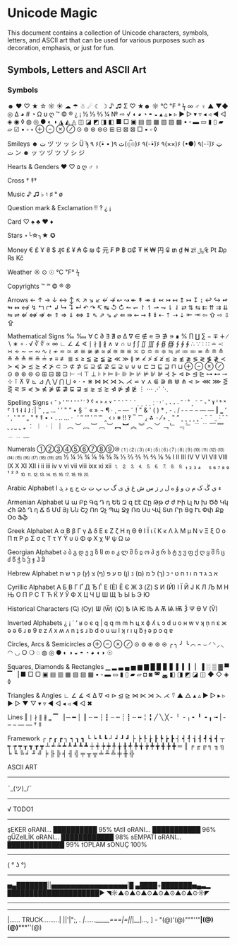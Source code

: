 # Unicode Magic

This document contains a collection of Unicode characters, symbols, letters, and ASCII art that can be used for various purposes such as decoration, emphasis, or just for fun.

## Symbols, Letters and ASCII Art

### Symbols

☻ ♥ ♡ ★ ☆ ☼ ☀ ☁ ☂ ☃
☄ ☾ ☽ 
♪ ♫ Σ ♡ ★☻
☼ ℃ ℉ ° ϟ
∞ ♂ ♀
▲ ▼◆ ◎ Δ
◕ # ◔ Ω ʊ ღ
™ © ® ¿ ¡
½ ⅓ ⅔ ¼ № ⇨ √
◖ ◕ ◔ ◓ ◒ ▴ ▵ ▸ ▹
► ▻ ▾ ▿ ◂ ◃ ◄
◅ ◈ ◉ ◊ ◍ ◎ ● ◐ ◑ ◮
◭ ◬ ◫ ◪ ◩ ◨ ◧ ■ □
▣ ▤ ▥ ▦ ▧ ▨ ▩ ▪ ▫ ▬
▭ ▮ ▯ ▰ ▱ ☑ ▪ ▫ ◦
⊕ ⊖ ⊗ ⊘ ⊙ ⊚ ⊛ ⊜⊝ ⊞ ⊟ ⊠
⊠ □ ▪ ▫ ◊

Smileys
☻ ت ヅ ツ ッ シ Ü ϡ ﭢ
٩( • •̃)۶ ٩(๏̯͡๏)۶ ٩(-̃•̃)۶
٩(××)۶ (•●) ٩(-̃-̃)۶
ټ ت ン ☻
ッ ツ ヅ ツ ゾ シ ジ

Hearts & Genders
♥ ♡ ۵ ღ ♂ ♀

Cross
† ‡†

Music
♪ ♫ ♭ ♮ ♯ ° ø

Question mark & Exclamation
‼ ‽ ¿ ¡

Card
♡ ♠ ♣ ♥ ♦

Stars
⋆╰☆╮★ ✪

Money
€ £ Ұ ₴ $ ₰¢ ₤ ¥ ₳ ₲ ₪
₵ 元 ₣ ₱ ฿ ¤₡ ₮ ₭ ₩ 円
₢ ₥ ₫ ₦ zł ﷼₠ ₧ ₯ ₨ Kč

Weather
☼ ⊙ ☉ ℃ ℉° ϟ

Copyrights
™ ℠ © ® ℗

Arrows
← ↑ → ↓ ↔ ↕ ↖ ↗
↘ ↙ ↚ ↛ ↜ ↝ ↞ ↟ ↠
↡ ↢ ↣ ↤ ↥ ↦ ↧ ↨ ↩ ↪ ↫
↬ ↭ ↮ ↯ ↰ ↱ ↲ ↳ ↴ ↵
↶ ↷ ↸ ↹ ↺ ↻ ↼ ↽ ↾ ↿ ⇀
⇁ ⇂ ⇃ ⇄ ⇅ ⇆ ⇇ ⇈ ⇉ ⇊
⇋ ⇌ ⇍ ⇎ ⇏ ⇐ ⇑ ⇒ ⇓
⇔ ⇕ ⇖ ⇗ ⇘ ⇙ ⇚ ⇛ ⇜ ⇝
⇞ ⇟ ⇠ ⇡ ⇢ ⇣ ⇤ ⇥ ⇦ ⇧ ⇨ ⇩ ⇪

Mathematical Signs
‰ ‱ ∀ ∁ ∂ ∃ ∄ ∅ ∆
∇ ∈ ∉ ∊ ∋ ∌ ∍ ∎ %
∏ ∐ ∑ − ∓ ∔ ∕ ∖ ∗ ∘
∙ √ ∛ ∜ ∝ ∞ ∟ ∠
∡ ∢ ∣ ∤ ∥ ∦ ∧ ∨ ∩
∪ ƒ ∫ ∬ ∭ ∮ ∯ ∰ ∱ ∲ ∳
∴ ∵ ∶ ∷ ∸ ∹ ∺ ∻ ∼
∽ ∾ ∿ ≀ ≁ ≂ ≃ ≄ ≅ ≆ ≇
≈ ≉ ≊ ≋ ≌ ≍ ≎ ≏ ≐ ≑
≒ ≓ ≔ ≕ ≖ ≗ ≘ ≙ ≚
≛ ≜ ≝ ≞ ≟ ≠ ≡ ≢ ≣
≤ ≥ ≦ ≧ ≨ ≩ ≪ ≫
≬ ≭ ≮ ≯ ≰ ≱ ≲ ≳ ≴ ≵
≶ ≷ ≸ ≹ ≺ ≻ ≼ ≽ ≾ ≿
⊀ ⊁ ⊂ ⊃ ⊄ ⊅ ⊆ ⊇
⊈ ⊉ ⊊ ⊋ ⊌ ⊍ ⊎ ⊏ ⊐ ⊑ ⊒
⊓ ⊔ ⊕ ⊖ ⊗ ⊘ ⊙
⊚ ⊛ ⊜ ⊝ ⊞ ⊟ ⊠ ⊡
⊢ ⊣ ⊤ ⊥ ⊦ ⊧ ⊨ ⊩ ⊪
⊫ ⊬ ⊭ ⊮ ⊯ ⊰ ⊱ ⊲ ⊳
⊴ ⊵ ⊶ ⊷ ⊸ ⊹ ⊺ ⊼ ⊽ ⊾
⊿ ⋀ ⋁ ⋂ ⋃ ⋄ ⋅ ⋆ ⋇
⋈ ⋉ ⋊ ⋋ ⋌ ⋍ ⋎ ⋏
⋐ ⋑ ⋒ ⋓ ⋔ ⋖ ⋗ ⋘ ⋙
⋚ ⋛ ⋜ ⋝ ⋞ ⋟ ⋠ ⋡ ⋢ ⋣ ⋤ ⋥
⋦ ⋧ ⋨ ⋩ ⋪ ⋫ ⋬ ⋭ ⋮ ⋯ ⋰ ⋱

Spelling Signs
‹ ˆ › ʹ ʺ ʻ ʼ ʽ ʾ ʿ ˀ ˁ ˂ ˃
˄ ˅ ˆ ˇ ˈ ˉ ˊ ˋ ˌ
ˍ ˎ ˏ ː ˑ ˒ ˓ ˔ ˕ ˖ ˗ ˘ ˙ ˚
˛ ˜ ˝ ˞ ˟ ˠ ˡ ˢ ˣ ˤ
˥ ˦ ˧ ˨ ˩ ־ֿ ׀ׂ ׃ ‚ „ …
‘ ’ " ” • § ¨ « »
¬ ¶ · ¸ – — ˜ ! "
& ' ( ) * , - . / ‐ ‑
‒ – — ― ‖ ‗ ‘ ’ ‚ ‛ " ” „
‟ † ‡ • ‣ ․ ‥ …
‧   ′ ″ ‴ ‵ ‶ ‷ ‸ ‹ ›
※ ‼ ‽ ‾ ⁀ ⁁ ⁂ ⁃ ⁄
˫ ˬ ˭ ˮ ˯ ˰ ˱ ˲ ˳ ˴ ˵ ˶
˷ ˸ ˹ ˺ ˻ ˼ ˽ ˾ ˿ ︰ ︱
︲ ︳ ︴ ︵ ︶ ︷
︸ ︹ ︺ ︻ ︼ ︽
︾ ︿ ﹀ ﹁ ﹂ ﹃ ﹄
﹉ ﹊ ﹋ ﹌ ﹍ ﹎ ﹏

Numerals
①②③④⑤⑥⑦⑧⑨⑩
⑴ ⑵ ⑶ ⑷ ⑸
⑹ ⑺ ⑻ ⑼ ⑽ ⑾
⑿ ⒀ ⒁ ⒂ ⒃ ⒄ ⒅ ⒆ ⒇
½ ¼ ⅕ ¾ ⅛ ⅜ ⅝
⅞ ⅓ ⅔ ⅖ ⅗ ⅘ ⅙ ⅚
Ⅰ Ⅱ Ⅲ Ⅳ Ⅴ
Ⅵ Ⅶ Ⅷ Ⅸ Ⅹ
Ⅺ Ⅻ i ii iii iv v
vi vii viii ixx xi xii
⒈ ⒉ ⒊ ⒋ ⒌ ⒍ ⒎ ⒏ ⒐
₁ ₂ ₃ ₄ 　₅ ₆ ₇ ₈ ₉　 ¹ ² ³
⒑⒒⒓⒔⒕⒖⒗⒘⒙⒚⒛

Arabic Alphabet
ء ي ڴ ک م ن و
ۇ ه ل ر ز س ش
غ ق ی گ ب پ
ت ث ج چ د ܓ ا

Armenian Alphabet
Ա ա Բբ Գգ Դ դ Եե Զ
զ Էէ Ըը Թթ Ժ ժ Իի Լլ
Խ խ Ծծ Կկ Հհ Ձձ Ղ ղ
Ճ ճ Մմ Յյ Նն Շշ Ոո Չչ
Պպ Ջջ Ռռ Սս Վվ Տտ Րր
Ցց Ււ Փփ Քք Օօ Ֆֆ

Greek Alphabet
Α α Β β Γ γ Δ δ Ε
ε Ζ ζ Η η Θ θ Ι
Ϊ ι ϊ Κ κ Λ λ Μ μ
Ν ν Ξ ξ Ο ο Π π Ρ
ρ Σ σ ς Τ τ Υ Ϋ υ ϋ
Φ φ Χ χ Ψ ψ Ω ω

Georgian Alphabet
ა ბ გ დ ე ვ ზ ჱ თ
ი კ ლ მ ნ ჲ ო პ
ჟ რ ს ტ უ ჳ ფ ქ ღ ყ შ
ჩ ც ძ წ ჭ ხ ჴ ჯ ჰ ჵ

Hebrew Alphabet
א ב ג ד ה ו ז ח ט י כ (ך) ל מ
(ם) נ (ן) ס ע פ (ף) צ (ץ) ק ר ש ת

Cyrillic Alphabet
А Б В Г Ґ Д Ђ Ѓ Е (Ѐ) Ё Є Ж З (Ζ) Ѕ
И (Ѝ) І Ї Й Ј К Л Љ М Н Њ О П Р С
Т Ћ Ќ У Ў Ф Х Ц Ч Џ Ш Щ Ъ Ы Ь Э Ю

Historical Characters
(Ҁ) (Ѹ) Ѡ (Ѿ) (Ѻ) Ѣ ІA Ѥ
ІѢ Ѧ Ѫ Ѩ Ѭ Ѯ Ѱ Ѳ Ѵ (Ѷ)

Inverted Alphabets
¿ ¡ ˙ ‘ ʁ o є q
| q q m m Һ ц
х ф ʎ ʟ ɔ d u о н w
v ʞ ņ n ɛ ж ǝ ǝ 6
ɹ ʚ 9 ɐ z ʎ x ʍ ʌ
n ʇ s ɹ b d o u
ɯ l ʞ ɾ ı ɥ ƃ ɟ ǝ p ɔ q ɐ

Circles, Arcs & Semicircles
∅ ⊕ ⊖ ⊗ ⊘ ⊙ ⊚ ⊛ ⊜ ⊝
╭ ╮ ╯ ╰ ⌒ ⌢ ⌣
◜ ◝ ◞ ◟ ◠ ◡ ○ ❍ ◌ ◍ ◎
● ◐ ◑ ◒ ◓ ◔ ◕ ◖ ◗ ☉

Squares, Diamonds & Rectangles
▁ ▂ ▃ ▄ ▅ ▆ ▇ █ ▉ ▊ ▋ ▌ ▍
▎ ▏▐ ░ ▒ ▓
▀ ▔ ▕ ■ □ ▢ ▣ ▤ ▥ ▦ ▧
▨ ▩ ▪ ▫ ▬ ▭ ▮ ▯ ▰ ▱
◘ ◙ ◚ ◛ ◧ ◨ ◩ ◪ ◫
◆ ◇ ◈ ◊

Triangles & Angles
∟ ∠ ∡ ∢ ∆ ∇ ⊲ ⊳
⊴ ⊵ ⋈ ⋉ ⋊ ⋋ ⋌ ⍢ ▲
△ ▴ ▵ ▶ ▷ ▸ ▹ ► ▻ ▼
▽ ▾ ▿ ◀ ◁ ◂ ◃ ◄ ◅ ✖

Lines
‖ ∣ ∤ ∥ ∦ ‗ ▔ ▕ ─ ━ │ ┃
┄ ┅ ┆ ┇ ┈ ┉ ┊ ┋ ╌ ╍ ╎
╏ ╱ ╲ ╳ ╴ ╵ ╶ ╷ ╸ ╹ ╺ ╻ ╼
| ‑ ‒ – — ― † ‡

Framework
┌ ┍ ┎ ┏ ┐ ┑ ┒ ┓ └ ┕ ┖
┗ ┘ ┙ ┚ ┛ ├ ┝
┞ ┟ ┠ ┡ ┢ ┣ ┤
┥ ┦ ┧ ┨ ┩ ┪
┫ ┬ ┭ ┮ ┯ ┰ ┱ ┲ ┳
┴ ┵ ┶ ┷ ┸ ┹ ┺
┻ ┼ ┽ ┾ ┿ ╀ ╁
╂ ╃ ╄ ╅ ╆ ╇ ╈ ╉ ╊ ╋
═ ║ ╒ ╓ ╔ ╕ ╖ ╗ ╘ ╙ ╚ ╛
╜ ╝ ╞ ╟ ╠ ╡ ╢ ╣
╤ ╥ ╦ ╧ ╨ ╩ ╪ ╫ ╬


ASCII ART

---

¯\_(ツ)_/¯

---

 √ TODO1

---

şEKER oRANI...
██████████ 95%
tAtlI oRANI...
███████████ 96%
gÜZelLİK oRANI...
████████████ 98%
sEMPATİ oRANI...
█████████████ 99%
tOPLAM sONUÇ 100%

---

( ° ʖ °)

---

▅▄███████||▅▅▅▅▅▅▅▅▅▅▅▅▅▅▅▅|█ 
▄████+███████▅▄▃▂
█████████████████████►
◥☼▲⊙▲⊙▲⊙▲⊙▲⊙▲⊙▲⊙☼◤

---

______________________
|...... TRUCK.........| ||'|";, ___.
|_..._..._______===|=||_|__|..., ] -
"(@)'(@)"""''"**|(@)(@)*****''(@)

---